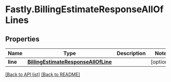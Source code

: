 # Fastly.BillingEstimateResponseAllOfLines

## Properties

Name | Type | Description | Notes
------------ | ------------- | ------------- | -------------
**line** | [**BillingEstimateResponseAllOfLine**](BillingEstimateResponseAllOfLine.md) |  | [optional] 


[[Back to API list]](../../README.md#endpoints) [[Back to README]](../../README.md)
